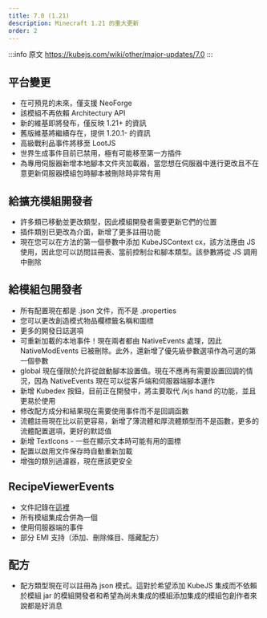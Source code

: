 ```yaml
---
title: 7.0 (1.21)
description: Minecraft 1.21 的重大更新
order: 2
---
```


:::info 原文
https://kubejs.com/wiki/other/major-updates/7.0
:::

## 平台變更

- 在可預見的未來，僅支援 NeoForge
- 該模組不再依賴 Architectury API
- 新的維基即將發布，僅反映 1.21+ 的資訊
- 舊版維基將繼續存在，提供 1.20.1- 的資訊
- 高級戰利品事件將移至 LootJS
- 世界生成事件目前已禁用，極有可能移至第一方插件
- 為專用伺服器新增本地腳本文件夾加載器，當您想在伺服器中進行更改且不在意更新伺服器模組包時腳本被刪除時非常有用

## 給擴充模組開發者

- 許多類已移動並更改類型，因此模組開發者需要更新它們的位置
- 插件類別已更改為介面，新增了更多註冊功能
- 現在您可以在方法的第一個參數中添加 KubeJSContext cx，該方法應由 JS 使用，因此您可以訪問註冊表、當前控制台和腳本類型。該參數將從 JS 調用中刪除

## 給模組包開發者

- 所有配置現在都是 .json 文件，而不是 .properties
- 您可以更改創造模式物品欄標籤名稱和圖標
- 更多的開發日誌選項
- 可重新加載的本地事件！現在兩者都由 NativeEvents 處理，因此 NativeModEvents 已被刪除。此外，還新增了優先級參數選項作為可選的第一個參數
- global 現在僅限於允許從啟動腳本設置值。現在不應再有需要設置回調的情況，因為 NativeEvents 現在可以從客戶端和伺服器端腳本運作
- 新增 Kubedex 按鈕，目前正在開發中，將主要取代 /kjs hand 的功能，並且更易於使用
- 修改配方成分和結果現在需要使用事件而不是回調函數
- 流體註冊現在比以前更容易，新增了薄流體和厚流體類型而不是函數，更多的流體配置選項，更好的默認值
- 新增 TextIcons - 一些在顯示文本時可能有用的圖標
- 配置以啟用文件保存時自動重新加載
- 增強的類別過濾器，現在應該更安全

## RecipeViewerEvents

- 文件記錄在[這裡](../../events/RecipeViewerEvents/)
- 所有模組集成合併為一個
- 使用伺服器端的事件
- 部分 EMI 支持（添加、刪除條目、隱藏配方）

## 配方

- 配方類型現在可以註冊為 json 模式。這對於希望添加 KubeJS 集成而不依賴於模組 jar 的模組開發者和希望為尚未集成的模組添加集成的模組包創作者來說都是好消息